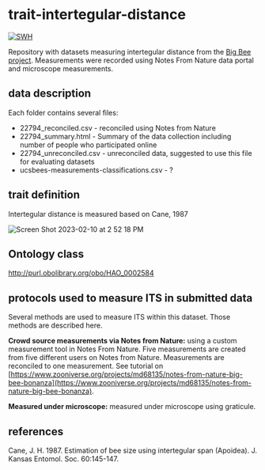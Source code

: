 # trait-intertegular-distance

[![SWH](https://archive.softwareheritage.org/badge/origin/https://github.com/Big-Bee-Network/trait-intertegular-distance/)](https://archive.softwareheritage.org/browse/origin/?origin_url=https://github.com/Big-Bee-Network/trait-intertegular-distance)

Repository with datasets measuring intertegular distance from the [Big Bee project](https://big-bee.net). Measurements were recorded using Notes From Nature data portal and microscope measurements. 

## data description
Each folder contains several files:
* 22794_reconciled.csv - reconciled using Notes from Nature
* 22794_summary.html - Summary of the data collection including number of people who participated online
* 22794_unreconciled.csv - unreconciled data, suggested to use this file for evaluating datasets
* ucsbees-measurements-classifications.csv - ?

## trait definition
Intertegular distance is measured based on Cane, 1987

![Screen Shot 2023-02-10 at 2 52 18 PM](https://user-images.githubusercontent.com/1044474/218216829-b9e2ca08-a6f9-456a-b1f6-6430abd22f88.png)

## Ontology class
http://purl.obolibrary.org/obo/HAO_0002584

## protocols used to measure ITS in submitted data
Several methods are used to measure ITS within this dataset. Those methods are described here.

**Crowd source measurements via Notes from Nature:** using a custom measurement tool in Notes From Nature. Five measurements are created from five different users on Notes from Nature. Measurements are reconciled to one measurement. See tutorial on [https://www.zooniverse.org/projects/md68135/notes-from-nature-big-bee-bonanza](https://www.zooniverse.org/projects/md68135/notes-from-nature-big-bee-bonanza).

**Measured under microscope:** measured under microscope using graticule.


## references
Cane, J. H. 1987. Estimation of bee size using intertegular span (Apoidea). J. Kansas Entomol. Soc. 60:145-147.
